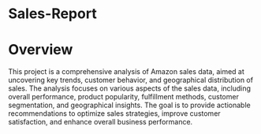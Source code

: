 # Sales-Report

# Overview
This project is a comprehensive analysis of Amazon sales data, aimed at uncovering key trends, customer behavior, and geographical distribution of sales. The analysis focuses on various aspects of the sales data, including overall performance, product popularity, fulfillment methods, customer segmentation, and geographical insights. The goal is to provide actionable recommendations to optimize sales strategies, improve customer satisfaction, and enhance overall business performance.

